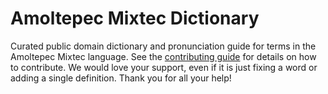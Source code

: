 
# Amoltepec Mixtec Dictionary

Curated public domain dictionary and pronunciation guide for terms in the Amoltepec Mixtec language. See the [contributing guide](https://github.com/drumworkteam/term/blob/make/.github/contributing.md) for details on how to contribute. We would love your support, even if it is just fixing a word or adding a single definition. Thank you for all your help!